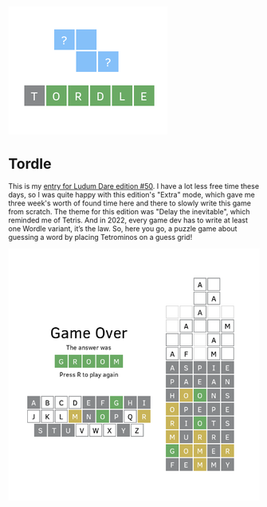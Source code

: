 ![Tordle](cover.png)

# Tordle

This is my [entry for Ludum Dare edition #50](https://ldjam.com/events/ludum-dare/50/tordle). I have a lot less free time these days, so I was quite happy with this edition's "Extra" mode, which gave me three week's worth of found time here and there to slowly write this game from scratch. The theme for this edition was "Delay the inevitable", which reminded me of Tetris. And in 2022, every game dev has to write at least one Wordle variant, it’s the law. So, here you go, a puzzle game about guessing a word by placing Tetrominos on a guess grid!

![A filled tetris board where blocks have letter labels and are colored according to whether the letter is in the word 'groom' or not.](screenshot.png)
